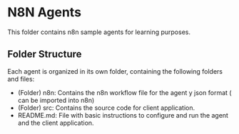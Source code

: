 # N8N Agents

This folder contains n8n sample agents for learning purposes.

## Folder Structure

Each agent is organized in its own folder, containing the following folders and files:

- (Folder) n8n: Contains the n8n workflow file for the agent y json format ( can be imported into n8n)
- (Folder) src: Contains the source code for client application.
- README.md: File with basic instructions to configure and run the agent and the client application.